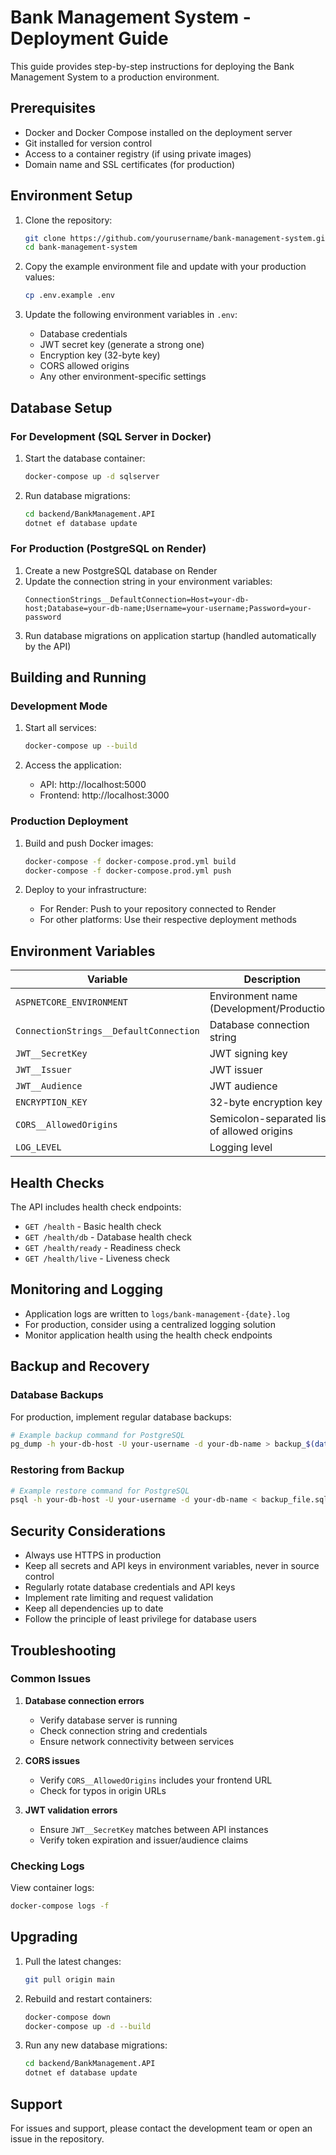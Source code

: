 # Bank Management System - Deployment Guide

This guide provides step-by-step instructions for deploying the Bank Management System to a production environment.

## Prerequisites

- Docker and Docker Compose installed on the deployment server
- Git installed for version control
- Access to a container registry (if using private images)
- Domain name and SSL certificates (for production)

## Environment Setup

1. Clone the repository:
   ```bash
   git clone https://github.com/yourusername/bank-management-system.git
   cd bank-management-system
   ```

2. Copy the example environment file and update with your production values:
   ```bash
   cp .env.example .env
   ```

3. Update the following environment variables in `.env`:
   - Database credentials
   - JWT secret key (generate a strong one)
   - Encryption key (32-byte key)
   - CORS allowed origins
   - Any other environment-specific settings

## Database Setup

### For Development (SQL Server in Docker)

1. Start the database container:
   ```bash
   docker-compose up -d sqlserver
   ```

2. Run database migrations:
   ```bash
   cd backend/BankManagement.API
   dotnet ef database update
   ```

### For Production (PostgreSQL on Render)

1. Create a new PostgreSQL database on Render
2. Update the connection string in your environment variables:
   ```
   ConnectionStrings__DefaultConnection=Host=your-db-host;Database=your-db-name;Username=your-username;Password=your-password
   ```
3. Run database migrations on application startup (handled automatically by the API)

## Building and Running

### Development Mode

1. Start all services:
   ```bash
   docker-compose up --build
   ```

2. Access the application:
   - API: http://localhost:5000
   - Frontend: http://localhost:3000

### Production Deployment

1. Build and push Docker images:
   ```bash
   docker-compose -f docker-compose.prod.yml build
   docker-compose -f docker-compose.prod.yml push
   ```

2. Deploy to your infrastructure:
   - For Render: Push to your repository connected to Render
   - For other platforms: Use their respective deployment methods

## Environment Variables

| Variable | Description | Required | Default |
|----------|-------------|----------|---------|
| `ASPNETCORE_ENVIRONMENT` | Environment name (Development/Production) | Yes | Production |
| `ConnectionStrings__DefaultConnection` | Database connection string | Yes | |
| `JWT__SecretKey` | JWT signing key | Yes | |
| `JWT__Issuer` | JWT issuer | Yes | |
| `JWT__Audience` | JWT audience | Yes | |
| `ENCRYPTION_KEY` | 32-byte encryption key | Yes | |
| `CORS__AllowedOrigins` | Semicolon-separated list of allowed origins | Yes | |
| `LOG_LEVEL` | Logging level | No | Information |

## Health Checks

The API includes health check endpoints:

- `GET /health` - Basic health check
- `GET /health/db` - Database health check
- `GET /health/ready` - Readiness check
- `GET /health/live` - Liveness check

## Monitoring and Logging

- Application logs are written to `logs/bank-management-{date}.log`
- For production, consider using a centralized logging solution
- Monitor application health using the health check endpoints

## Backup and Recovery

### Database Backups

For production, implement regular database backups:

```bash
# Example backup command for PostgreSQL
pg_dump -h your-db-host -U your-username -d your-db-name > backup_$(date +%Y%m%d).sql
```

### Restoring from Backup

```bash
# Example restore command for PostgreSQL
psql -h your-db-host -U your-username -d your-db-name < backup_file.sql
```

## Security Considerations

- Always use HTTPS in production
- Keep all secrets and API keys in environment variables, never in source control
- Regularly rotate database credentials and API keys
- Implement rate limiting and request validation
- Keep all dependencies up to date
- Follow the principle of least privilege for database users

## Troubleshooting

### Common Issues

1. **Database connection errors**
   - Verify database server is running
   - Check connection string and credentials
   - Ensure network connectivity between services

2. **CORS issues**
   - Verify `CORS__AllowedOrigins` includes your frontend URL
   - Check for typos in origin URLs

3. **JWT validation errors**
   - Ensure `JWT__SecretKey` matches between API instances
   - Verify token expiration and issuer/audience claims

### Checking Logs

View container logs:
```bash
docker-compose logs -f
```

## Upgrading

1. Pull the latest changes:
   ```bash
   git pull origin main
   ```

2. Rebuild and restart containers:
   ```bash
   docker-compose down
   docker-compose up -d --build
   ```

3. Run any new database migrations:
   ```bash
   cd backend/BankManagement.API
   dotnet ef database update
   ```

## Support

For issues and support, please contact the development team or open an issue in the repository.
